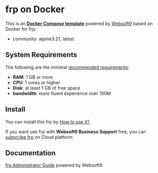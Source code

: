 # frp on Docker  

This is an **[Docker Compose template](https://github.com/Websoft9/docker-library)** powered by [Websoft9](https://www.websoft9.com) based on Docker for frp:


 - community:  alpine3.21, latest


## System Requirements

The following are the minimal [recommended requirements](https://gofrp.org):

* **RAM**: 1 GB or more
* **CPU**: 1 cores or higher
* **Disk**: at least 1 GB of free space
* **bandwidth**: more fluent experience over 100M  

## Install

You can install this frp by [How to use it?](https://github.com/Websoft9/docker-library#how-to-use-it).   

If you want use frp with **Websoft9 Business Support** free, you can [subscribe frp](https://www.websoft9.com/apps) on Cloud platform

## Documentation

[frp Administrator Guide](https://support.websoft9.com/docs/frp) powered by Websoft9